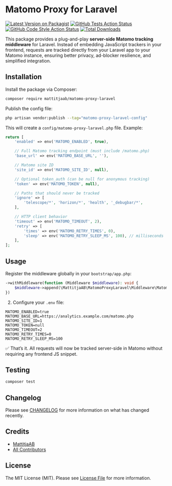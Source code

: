 # Matomo Proxy for Laravel

[![Latest Version on Packagist](https://img.shields.io/packagist/v/mattitjaab/matomo-proxy-laravel.svg?style=flat-square)](https://packagist.org/packages/mattitjaab/matomo-proxy-laravel)
[![GitHub Tests Action Status](https://img.shields.io/github/actions/workflow/status/mattitjaab/matomo-proxy-laravel/run-tests.yml?branch=main&label=tests&style=flat-square)](https://github.com/mattitjaab/matomo-proxy-laravel/actions?query=workflow%3Arun-tests+branch%3Amain)
[![GitHub Code Style Action Status](https://img.shields.io/github/actions/workflow/status/mattitjaab/matomo-proxy-laravel/fix-php-code-style-issues.yml?branch=main&label=code%20style&style=flat-square)](https://github.com/mattitjaab/matomo-proxy-laravel/actions?query=workflow%3A"Fix+PHP+code+style+issues"+branch%3Amain)
[![Total Downloads](https://img.shields.io/packagist/dt/mattitjaab/matomo-proxy-laravel.svg?style=flat-square)](https://packagist.org/packages/mattitjaab/matomo-proxy-laravel)

This package provides a plug-and-play **server-side Matomo tracking middleware** for Laravel.
Instead of embedding JavaScript trackers in your frontend, requests are tracked directly from your Laravel app to your Matomo instance, ensuring better privacy, ad-blocker resilience, and simplified integration.

## Installation

Install the package via Composer:

```bash
composer require mattitjaab/matomo-proxy-laravel
```

Publish the config file:

```bash
php artisan vendor:publish --tag="matomo-proxy-laravel-config"
```

This will create a `config/matomo-proxy-laravel.php` file. Example:

```php
return [
    'enabled' => env('MATOMO_ENABLED', true),

    // Full Matomo tracking endpoint (must include /matomo.php)
    'base_url' => env('MATOMO_BASE_URL', ''),

    // Matomo site ID
    'site_id' => env('MATOMO_SITE_ID', null),

    // Optional token_auth (can be null for anonymous tracking)
    'token' => env('MATOMO_TOKEN', null),

    // Paths that should never be tracked
    'ignore' => [
        'telescope/*', 'horizon/*', 'health', '_debugbar/*',
    ],

    // HTTP client behavior
    'timeout' => env('MATOMO_TIMEOUT', 2),
    'retry' => [
        'times' => env('MATOMO_RETRY_TIMES', 0),
        'sleep' => env('MATOMO_RETRY_SLEEP_MS', 100), // milliseconds
    ],
];
```

## Usage

Register the middleware globally in your `bootstrap/app.php`:

```php
->withMiddleware(function (Middleware $middleware): void {
    $middleware->append(\MattitjaAB\MatomoProxyLaravel\Middleware\MatomoProxyLaravelMiddleware::class);
})
```

2. Configure your `.env` file:

```dotenv
MATOMO_ENABLED=true
MATOMO_BASE_URL=https://analytics.example.com/matomo.php
MATOMO_SITE_ID=1
MATOMO_TOKEN=null
MATOMO_TIMEOUT=2
MATOMO_RETRY_TIMES=0
MATOMO_RETRY_SLEEP_MS=100
```

✅ That’s it. All requests will now be tracked server-side in Matomo without requiring any frontend JS snippet.

## Testing

```bash
composer test
```

## Changelog

Please see [CHANGELOG](CHANGELOG.md) for more information on what has changed recently.

## Credits

* [MattitjaAB](https://github.com/MattitjaAB)
* [All Contributors](../../contributors)

## License

The MIT License (MIT). Please see [License File](LICENSE.md) for more information.
